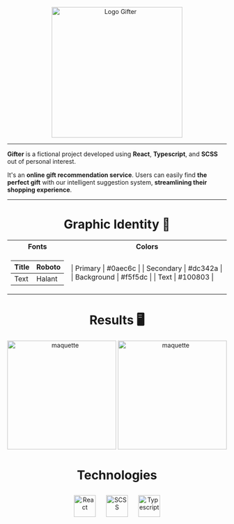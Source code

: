 <p align="center">
    <img height="300px" src="lien_vers_le_logo_de_Gifter" alt="Logo Gifter">
</p>
<hr>

**Gifter** is a fictional project developed using **React**, **Typescript**, and **SCSS** out of personal interest.

It's an **online gift recommendation service**. Users can easily find **the perfect gift** with our intelligent suggestion system, **streamlining their shopping experience**.

<hr>

<h1 align="center">Graphic Identity 🎨</h1>
<table align="center">

<tr><th>Fonts</th><th>Colors</th></tr>
<tr><td>

| Title | Roboto |
| ----- | ------ |
| Text  | Halant |

</td><td>

| Primary | #0aec6c |
| Secondary | #dc342a |
| Background | #f5f5dc |
| Text | #100803 |

</td></tr> </table>

<h1 align="center">Results 🖥️</h1>

<div align="center" float="left">
  <img src="lien_vers_maquette_1" alt="maquette" height="250px">
    <img src="lien_vers_maquette_2" alt="maquette" height="250px">
</div>

<div align="center">  
    <h1>Technologies</h1>
    <img style="margin: 10px" src="lien_vers_logo_React" alt="React" height="50" />  
    <img style="margin: 10px" src="lien_vers_logo_SCSS" alt="SCSS" height="50" />  
    <img style="margin: 10px" src="lien_vers_logo_Typescript" alt="Typescript" height="50" />  
</div>

